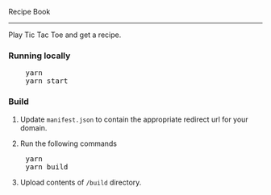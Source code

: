 Recipe Book

---

Play Tic Tac Toe and get a recipe.

### Running locally
<pre>
	yarn
	yarn start
</pre>

### Build

1. Update `manifest.json` to contain the appropriate redirect url for your domain.

2. Run the following commands
<pre>
	yarn
	yarn build
</pre>

3. Upload contents of `/build` directory.